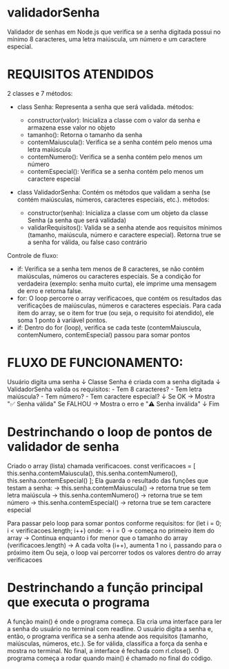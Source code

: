 # validadorSenha
Validador de senhas em Node.js que verifica se a senha digitada possui no mínimo 8 caracteres, uma letra maiúscula, um número e um caractere especial.

# REQUISITOS ATENDIDOS
  2 classes e 7 métodos: 
  - class Senha: Representa a senha que será validada.
    métodos:
    - constructor(valor): Inicializa a classe com o valor da senha e armazena esse valor no objeto
    - tamanho(): Retorna o tamanho da senha
    - contemMaiuscula(): Verifica se a senha contém pelo menos uma letra maiúscula
    - contemNumero(): Verifica se a senha contém pelo menos um número
    - contemEspecial(): Verifica se a senha contém pelo menos um caractere especial

- class ValidadorSenha: Contém os métodos que validam a senha (se contém maiúsculas, números, caracteres especiais, etc.).
  métodos:
  - constructor(senha): Inicializa a classe com um objeto da classe Senha (a senha que será validada)
  - validarRequisitos(): Valida se a senha atende aos requisitos mínimos (tamanho, maiúscula, número e caractere especial). Retorna true se a senha for válida, ou false caso contrário

Controle de fluxo: 
   - if: Verifica se a senha tem menos de 8 caracteres, se não contém maiúsculas, números ou caracteres especiais. 
         Se a condição for verdadeira (exemplo: senha muito curta), ele imprime uma mensagem de erro e retorna false.
   - for: O loop percorre o array verificacoes, que contém os resultados das verificações de maiúsculas, números e caracteres especiais. 
         Para cada item do array, se o item for true (ou seja, o requisito foi atendido), ele soma 1 ponto à variável pontos.
   - if: Dentro do for (loop), verifica se cada teste (contemMaiuscula, contemNumero, contemEspecial) passou para somar pontos

# FLUXO DE FUNCIONAMENTO:
   Usuário digita uma senha
   ↓
   Classe Senha é criada com a senha digitada
   ↓
   ValidadorSenha valida os requisitos:
      - Tem 8 caracteres?
      - Tem letra maiúscula?
      - Tem número?
      - Tem caractere especial?
   ↓
   Se OK → Mostra "✅ Senha válida"
   Se FALHOU → Mostra o erro e "⚠️ Senha inválida"
   ↓
   Fim

# Destrinchando o loop de pontos de validador de senha 
   Criado o array (lista) chamada verificacoes.
      const verificacoes = [
         this.senha.contemMaiuscula(), 
         this.senha.contemNumero(), 
         this.senha.contemEspecial()
      ];
   Ela guarda o resultado das funções que testam a senha:
   -> this.senha.contemMaiuscula() → retorna true se tem letra maiúscula
   -> this.senha.contemNumero() → retorna true se tem número
   -> this.senha.contemEspecial() → retorna true se tem caractere especial

   Para passar pelo loop para somar pontos conforme requisitos:
      for (let i = 0; i < verificacoes.length; i++) 
   onde:
   -> i = 0 → começa no primeiro item do array
   -> Continua enquanto i for menor que o tamanho do array (verificacoes.length)
   -> A cada volta (i++), aumenta 1 no i, passando para o próximo item
   Ou seja, o loop vai percorrer todos os valores dentro do array verificacoes

# Destrinchando a função principal que executa o programa
   A função main() é onde o programa começa. Ela cria uma interface para ler a senha do usuário no terminal com readline. O usuário digita a senha e, então, o programa verifica se a senha atende aos requisitos (tamanho, maiúsculas, números, etc.). Se for válida, classifica a força da senha e mostra no terminal. No final, a interface é fechada com rl.close(). O programa começa a rodar quando main() é chamado no final do código.
